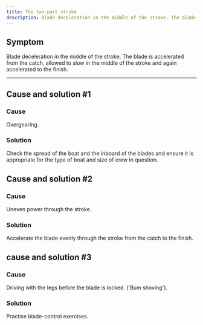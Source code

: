 ```yaml
---
title: The two-part stroke
description: Blade deceleration in the middle of the stroke. The blade is accelerated from the catch, allowed to slow in the middle of the stroke and again accelerated to the finish.
---
```


## Symptom

Blade deceleration in the middle of the stroke. The blade is accelerated from the catch, allowed to slow in the middle of the stroke and again accelerated to the finish.

---

## Cause and solution #1

### Cause

Overgearing.

### Solution

Check the spread of the boat and the inboard of the blades and ensure it is appropriate for the type of boat and size of crew in question.

## Cause and solution #2

### Cause

Uneven power through the stroke.

### Solution

Accelerate the blade evenly through the stroke from the catch to the finish.

## cause and solution #3

### Cause

Driving with the legs before the blade is locked. ('Bum shoving').

### Solution

Practise blade-control exercises.